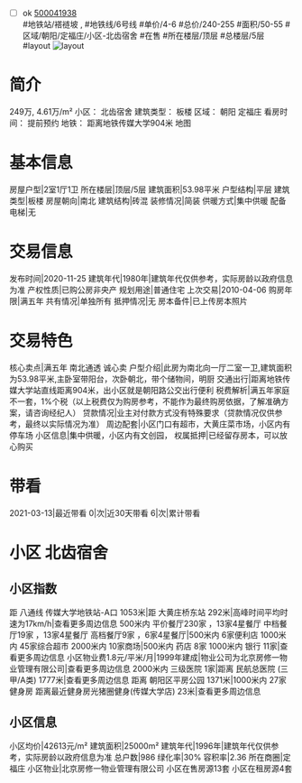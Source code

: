 - [ ] ok [500041938](https://bj.5i5j.com/ershoufang/500041938.html)  
 #地铁站/褡裢坡 ,  #地铁线/6号线
#单价/4-6 #总价/240-255 #面积/50-55   #区域/朝阳/定福庄/小区-北齿宿舍 #在售 #所在楼层/顶层 #总楼层/5层 #layout 
![layout](http://image2.5i5j.com//group2/M00/9D/F7/CgqJNF1FV7uAL3FBAAG2O-a5rA4096.jpg_P5.jpg) 
# 简介 
 249万,  4.61万/m² 
小区： 北齿宿舍
建筑类型： 板楼
区域： 朝阳 定福庄
看房时间： 提前预约
地铁： 距离地铁传媒大学904米 地图
# 基本信息 
 房屋户型|2室1厅1卫
所在楼层|顶层/5层
建筑面积|53.98平米
户型结构|平层
建筑类型|板楼
房屋朝向|南北
建筑结构|砖混
装修情况|简装
供暖方式|集中供暖
配备电梯|无
# 交易信息 
 发布时间|2020-11-25
建筑年代|1980年|建筑年代仅供参考，实际房龄以政府信息为准
产权性质|已购公房非央产
规划用途|普通住宅
上次交易|2010-04-06
购房年限|满五年
共有情况|单独所有
抵押情况|无
房本备件|已上传房本照片
# 交易特色 
 核心卖点|满五年 南北通透 诚心卖
户型介绍|此房为南北向一厅二室一卫,建筑面积为53.98平米,主卧室带阳台，次卧朝北，带个储物间，明厨
交通出行|距离地铁传媒大学站直线距离904米，出小区就是朝阳路公交出行便利
税费解析|满五年家庭不一套，1%个税（以上税费仅为购房参考，不能作为最终购房依据，了解准确方案，请咨询经纪人）
贷款情况|业主对付款方式没有特殊要求（贷款情况仅供参考，最终以实际情况为准）
周边配套|小区门口有超市，大黄庄菜市场，小区内有停车场
小区信息|集中供暖，小区内有文创园，
权属抵押|已经留存房本，可以放心购买
# 带看 
 2021-03-13|最近带看	 0|次|近30天带看	 6|次|累计带看
# 小区 北齿宿舍
## 小区指数 
 距 八通线 传媒大学地铁站-A口 1053米|距 大黄庄桥东站 292米|高峰时间平均时速为17km/h|查看更多周边信息
500米内 平价餐厅230家 ，13家4星餐厅
中档餐厅19家 ，13家4星餐厅
高档餐厅9家 ，6家4星餐厅|500米内 6家便利店
1000米内 45家综合超市
2000米内 10家商场|500米内 药店 8家
1000米内 银行 11家|查看更多周边信息
小区物业费1.8元/平米/月|1999年建成|物业公司为北京房修一物业管理有限公司|查看更多周边信息
2000米内 三级医院 1家|距离 民航总医院 (三甲/A类) 1777米|查看更多周边信息
距离 朝阳区平房公园 1371米|1000米内 27家 健身房
距离最近健身房光猪圈健身(传媒大学店) 23米|查看更多周边信息
## 小区信息 
 小区均价|42613元/m²
建筑面积|25000m²
建筑年代|1996年|建筑年代仅供参考，实际房龄以政府信息为准
总户数|986
绿化率|30%
容积率|2.36
所在商圈|定福庄
小区物业|北京房修一物业管理有限公司
小区在售房源13套
小区在租房源4套
